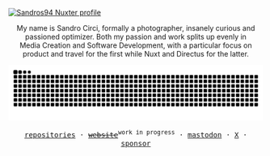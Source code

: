 [![Sandros94 Nuxter profile](https://nuxters.nuxt.com/card/Sandros94/og.png)](https://nuxters.nuxt.com/Sandros94)

<div align="center">
  <p>
    My name is Sandro&nbsp;Circi, formally a photographer, insanely curious and passioned optimizer. Both my passion and work splits up evenly in Media&nbsp;Creation and Software&nbsp;Development, with a particular focus on product and travel for the first while Nuxt and Directus for the latter.
  </p>

  <p>
    <!-- Generated with the awesome [Platane/snk](https://github.com/Platane/snk) -->
    <picture>
      <source media="(prefers-color-scheme: dark)" srcset="https://raw.githubusercontent.com/sandros94/sandros94/snk-output/github-contribution-grid-snake-dark.svg">
      <source media="(prefers-color-scheme: light)" srcset="https://raw.githubusercontent.com/sandros94/sandros94/snk-output/github-contribution-grid-snake.svg">
      <img alt="github contribution grid snake animation" src="https://raw.githubusercontent.com/sandros94/sandros94/snk-output/github-contribution-grid-snake.svg">
    </picture>
  </p>
</div>

<p align="center">
  <samp>
    <a href="https://github.com/Sandros94?tab=repositories" target="_blank">repositories</a> ·
    <s><a href="https://sandros94.com" target="_blank">website</a></s><sup>work in progress</sup> ·
    <a href="https://mastodon.social/@sandros94" target="_blank">mastodon</a> ·
    <a href="https://x.com/_sandros94" target="_blank">X</a> ·
    <a href="https://github.com/sponsors/sandros94" target="_blank">sponsor</a>
  </samp>
</p>
